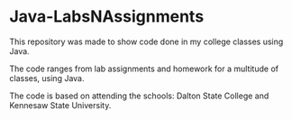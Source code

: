 # Java-LabsNAssignments

This repository was made to show code done in my college classes using Java.

The code ranges from lab assignments and homework for a multitude of classes, using Java. 

The code is based on attending the schools: Dalton State College and Kennesaw State University.

